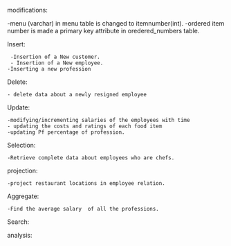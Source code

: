 modifications:

-menu (varchar) in menu table is changed to itemnumber(int).
-ordered item number is made a primary key attribute in oredered_numbers table.




Insert:
     
     -Insertion of a New customer.
     - Insertion of a New employee.
    -Inserting a new profession
       
       
Delete:
    
    - delete data about a newly resigned employee

Update:
    
    -modifying/incrementing salaries of the employees with time
    - updating the costs and ratings of each food item
    -updating Pf percentage of profession.

Selection:
    
    -Retrieve complete data about employees who are chefs.
projection:
    
    -project restaurant locations in employee relation.
    
Aggregate:
    
    -Find the average salary  of all the professions.
Search:
        
analysis:
     
